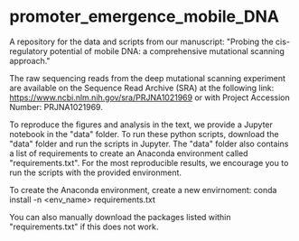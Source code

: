 # promoter_emergence_mobile_DNA
A repository for the data and scripts from our manuscript: "Probing the cis-regulatory potential of mobile DNA: a comprehensive mutational scanning approach."

The raw sequencing reads from the deep mutational scanning experiment are available on the Sequence Read Archive (SRA) at the following link: https://www.ncbi.nlm.nih.gov/sra/PRJNA1021969 or with Project Accession Number: PRJNA1021969.

To reproduce the figures and analysis in the text, we provide a Jupyter notebook in the "data" folder. To run these python scripts, download the "data" folder and run the scripts in Jupyter. The "data" folder also contains a list of requirements to create an Anaconda environment called "requirements.txt". For the most reproducible results, we encourage you to run the scripts with the provided environment.

To create the Anaconda environment, create a new envirnoment: 
conda install -n <env_name> requirements.txt

You can also manually download the packages listed within "requirements.txt" if this does not work.
